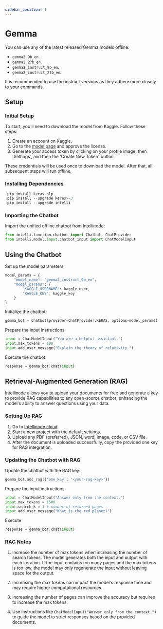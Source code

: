 ```yaml
---
sidebar_position: 1
---
```


# Gemma
You can use any of the latest released Gemma models offline:
- `gemma2_9b_en`.
- `gemma2_27b_en`.
- `gemma2_instruct_9b_en`.
- `gemma2_instruct_27b_en`.

It is recommended to use the instruct versions as they adhere more closely to your commands.

## Setup

### Initial Setup

To start, you'll need to download the model from Kaggle. Follow these steps:
1. Create an account on Kaggle.
2. Go to the [model page](https://www.kaggle.com/models/keras/gemma2) and approve the license.
3. Generate your access token by clicking on your profile image, then 'Settings', and then the 'Create New Token' button.

These credentials will be used once to download the model. After that, all subsequent steps will run offline.

### Installing Dependencies
```python
!pip install keras-nlp
!pip install --upgrade keras>=3
!pip install --upgrade intelli
```

### Importing the Chatbot
Import the unified offline chatbot from Intellinode:
```python
from intelli.function.chatbot import Chatbot, ChatProvider
from intelli.model.input.chatbot_input import ChatModelInput
```

## Using the Chatbot

Set up the model parameters:
```python
model_params = {
    "model_name": "gemma2_instruct_9b_en",
    "model_params": {
        "KAGGLE_USERNAME": kaggle_user,
        "KAGGLE_KEY": kaggle_key
    }
}
```

Initialize the chatbot:
```python
gemma_bot = Chatbot(provider=ChatProvider.KERAS, options=model_params)
```

Prepare the input instructions:
```python
input = ChatModelInput("You are a helpful assistant.")
input.max_tokens = 100
input.add_user_message("Explain the theory of relativity.")
```

Execute the chatbot:
```python
response = gemma_bot.chat(input)
```

## Retrieval-Augmented Generation (RAG)

Intellinode allows you to upload your documents for free and generate a key to provide RAG capabilities to any open-source chatbot, enhancing the model's ability to answer questions using your data.

### Setting Up RAG
1. Go to [Intellinode cloud](https://app.intellinode.ai/).
2. Start a new project with the default settings.
3. Upload any PDF (preferred), JSON, word, image, code, or CSV file.
4. After the document is uploaded successfully, copy the provided one key for RAG integration.

### Updating the Chatbot with RAG

Update the chatbot with the RAG key:
```python
gemma_bot.add_rag({'one_key': '<your-rag-key>'})
```

Prepare the input instructions:

```python
input = ChatModelInput("Answer only from the context.")
input.max_tokens = 1500
input.search_k = 1 # number of returned pages
input.add_user_message("What is the red planet?")
```

Execute
```python
response = gemma_bot.chat(input)
```

### RAG Notes
1. Increase the number of max tokens when increasing the number of search tokens. The model generates both the input and output with each iteration. If the input contains too many pages and the max tokens is too low, the model may only regenerate the input without leaving space for the output.

2. Increasing the max tokens can impact the model's response time and may require higher computational resources.

3. Increasing the number of pages can improve the accuracy but requires to increase the max tokens.

4. Use instructions like `ChatModelInput("Answer only from the context.")` to guide the model to strict responses based on the provided documents.
